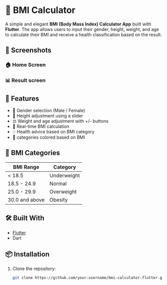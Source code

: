 # 🧮 BMI Calculator

A simple and elegant **BMI (Body Mass Index) Calculator App** built with **Flutter**. The app allows users to input their gender, height, weight, and age to calculate their BMI and receive a health classification based on the result.

## 📱 Screenshots

### 🏠 Home Screen

### 📊 Result screen

## 🚀 Features

- 🚻 Gender selection (Male / Female)
- 📏 Height adjustment using a slider
- ⚖️ Weight and age adjustment with +/- buttons
- 🔢 Real-time BMI calculation
- 💡 Health advice based on BMI category
- 🎨 categories colored based on BMI 
## 📐 BMI Categories

| BMI Range       | Category      |
|-----------------|---------------|
| < 18.5          | Underweight   |
| 18.5 - 24.9     | Normal        |
| 25.0 - 29.9     | Overweight    |
| 30.0 and above | Obesity       |

## 🛠️ Built With

- [Flutter](https://flutter.dev/)
- Dart

## 📦 Installation

1. Clone the repository:

   ```bash
   git clone https://github.com/your-username/bmi-calculator-flutter.git
